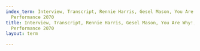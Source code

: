 ```yaml
---
index_term: Interview, Transcript, Rennie Harris, Gesel Mason, You Are Why!, No Boundaries
  Performance 2070
title: Interview, Transcript, Rennie Harris, Gesel Mason, You Are Why!, No Boundaries
  Performance 2070
layout: term

---
```

